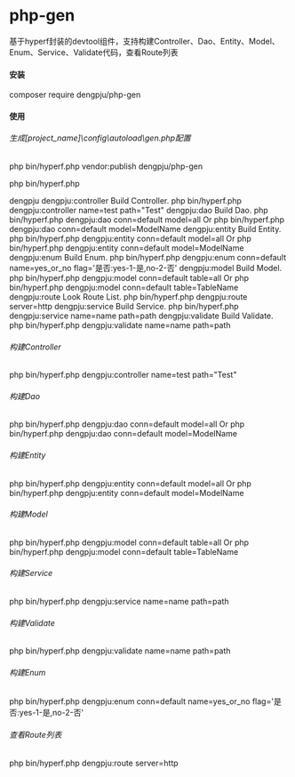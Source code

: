 # php-gen
基于hyperf封装的devtool组件，支持构建Controller、Dao、Entity、Model、Enum、Service、Validate代码，查看Route列表

#### 安装
composer require dengpju/php-gen

#### 使用

###### 生成[project_name]\config\autoload\gen.php配置
php bin/hyperf.php vendor:publish dengpju/php-gen

php bin/hyperf.php 

dengpju
  dengpju:controller  Build Controller.   php bin/hyperf.php dengpju:controller name=test path="Test"
  dengpju:dao         Build Dao.          php bin/hyperf.php dengpju:dao conn=default model=all Or php bin/hyperf.php dengpju:dao conn=default model=ModelName
  dengpju:entity      Build Entity.       php bin/hyperf.php dengpju:entity conn=default model=all Or php bin/hyperf.php dengpju:entity conn=default model=ModelName
  dengpju:enum        Build Enum.         php bin/hyperf.php dengpju:enum conn=default name=yes_or_no flag='是否:yes-1-是,no-2-否'
  dengpju:model       Build Model.        php bin/hyperf.php dengpju:model conn=default table=all Or php bin/hyperf.php dengpju:model conn=default table=TableName
  dengpju:route       Look Route List.    php bin/hyperf.php dengpju:route server=http
  dengpju:service     Build Service.      php bin/hyperf.php dengpju:service name=name path=path
  dengpju:validate    Build Validate.     php bin/hyperf.php dengpju:validate name=name path=path

###### 构建Controller
php bin/hyperf.php dengpju:controller name=test path="Test"

###### 构建Dao
php bin/hyperf.php dengpju:dao conn=default model=all 
Or 
php bin/hyperf.php dengpju:dao conn=default model=ModelName

###### 构建Entity
php bin/hyperf.php dengpju:entity conn=default model=all 
Or 
php bin/hyperf.php dengpju:entity conn=default model=ModelName

###### 构建Model
php bin/hyperf.php dengpju:model conn=default table=all 
Or 
php bin/hyperf.php dengpju:model conn=default table=TableName

###### 构建Service
php bin/hyperf.php dengpju:service name=name path=path

###### 构建Validate
php bin/hyperf.php dengpju:validate name=name path=path

###### 构建Enum
php bin/hyperf.php dengpju:enum conn=default name=yes_or_no flag='是否:yes-1-是,no-2-否'

###### 查看Route列表
php bin/hyperf.php dengpju:route server=http

